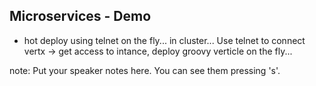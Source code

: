 ##  Microservices - Demo

- hot deploy using telnet on the fly... in cluster...
Use telnet to connect vertx -> get access to intance, deploy groovy verticle on the fly...

note:
    Put your speaker notes here.
    You can see them pressing 's'.
